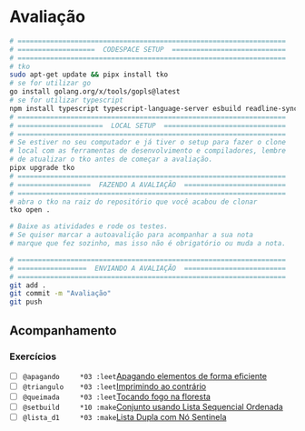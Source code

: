 # Avaliação

```bash
# ==================================================================
# ===================  CODESPACE SETUP  ============================
# ==================================================================
# tko
sudo apt-get update && pipx install tko
# se for utilizar go
go install golang.org/x/tools/gopls@latest
# se for utilizar typescript
npm install typescript typescript-language-server esbuild readline-sync ts-node
# ==================================================================
# =====================  LOCAL SETUP  ==============================
# ==================================================================
# Se estiver no seu computador e já tiver o setup para fazer o clone
# local com as ferramentas de desenvolvimento e compiladores, lembre
# de atualizar o tko antes de começar a avaliação. 
pipx upgrade tko
# ==================================================================
# ==================  FAZENDO A AVALIAÇÃO  =========================
# ==================================================================
# abra o tko na raiz do repositório que você acabou de clonar
tko open .

# Baixe as atividades e rode os testes.
# Se quiser marcar a autoavalição para acompanhar a sua nota
# marque que fez sozinho, mas isso não é obrigatório ou muda a nota.

# ==================================================================
# =================  ENVIANDO A AVALIAÇÃO  =========================
# ==================================================================
git add .
git commit -m "Avaliação"
git push
```

## Acompanhamento

### Exercícios

- [ ] `@apagando     *03 :leet`[Apagando elementos de forma eficiente](https://github.com/qxcodeed/arcade/blob/master/base/apagando/Readme.md)
- [ ] `@triangulo    *03 :leet`[Imprimindo ao contrário](https://github.com/qxcodeed/arcade/blob/master/base/triangulo/Readme.md)
- [ ] `@queimada     *03 :leet`[Tocando fogo na floresta](https://github.com/qxcodeed/arcade/blob/master/base/queimada/Readme.md)
- [ ] `@setbuild     *10 :make`[Conjunto usando Lista Sequencial Ordenada](https://github.com/qxcodeed/arcade/blob/master/base/setbuild/Readme.md)
- [ ] `@lista_d1     *03 :make`[Lista Dupla com Nó Sentinela](https://github.com/qxcodeed/arcade/blob/master/base/lista_d1/Readme.md)
